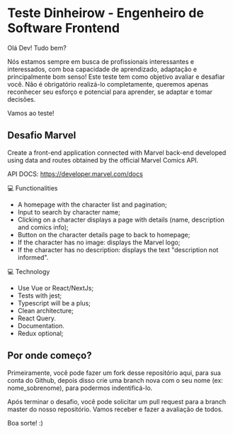 # Teste Dinheirow - Engenheiro de Software Frontend

Olá Dev! Tudo bem?

Nós estamos sempre em busca de profissionais interessantes e interessados, com boa capacidade de aprendizado, adaptação e principalmente bom senso!
Este teste tem como objetivo avaliar e desafiar você. Não é obrigatório realizá-lo completamente, queremos apenas reconhecer seu esforço e potencial para aprender, se adaptar e tomar decisões.

Vamos ao teste!

## Desafio Marvel

Create a front-end application connected with Marvel back-end developed using data and routes obtained by the official Marvel Comics API.

API DOCS: https://developer.marvel.com/docs 

💻 Functionalities
- A homepage with the character list and pagination;
- Input to search by character name;
- Clicking on a character displays a page with details (name, description and comics info);
- Button on the character details page to back to homepage;
- If the character has no image: displays the Marvel logo;
- If the character has no description: displays the text "description not informed".

💻 Technology
- Use Vue or React/NextJs;
- Tests with jest;
- Typescript will be a plus;
- Clean architecture;
- React Query.
- Documentation.
- Redux optional;

## Por onde começo?
Primeiramente, você pode fazer um fork desse repositório aqui, para sua conta do Github, depois disso crie uma branch nova com o seu nome (ex: nome_sobrenome), para podermos indentificá-lo.

Após terminar o desafio, você pode solicitar um pull request para a branch master do nosso repositório. Vamos receber e fazer a avaliação de todos.

Boa sorte! :)
